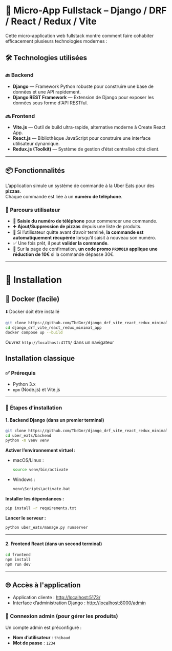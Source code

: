 # 🍕 Micro-App Fullstack – Django / DRF / React / Redux / Vite

Cette micro-application web fullstack montre comment faire cohabiter efficacement plusieurs technologies modernes :

## 🛠️ Technologies utilisées

### 🔙 Backend
- **Django** — Framework Python robuste pour construire une base de données et une API rapidement.
- **Django REST Framework** — Extension de Django pour exposer les données sous forme d'API RESTful.

### 🔜 Frontend
- **Vite.js** — Outil de build ultra-rapide, alternative moderne à Create React App.
- **React.js** — Bibliothèque JavaScript pour construire une interface utilisateur dynamique.
- **Redux.js (Toolkit)** — Système de gestion d’état centralisé côté client.

---

## 📦 Fonctionnalités

L’application simule un système de commande à la Uber Eats pour des **pizzas**.  
Chaque commande est liée à un **numéro de téléphone**.

### 🔄 Parcours utilisateur

- 🧾 **Saisie du numéro de téléphone** pour commencer une commande.
- ➕ **Ajout/Suppression de pizzas** depuis une liste de produits.
- 💾 Si l’utilisateur quitte avant d’avoir terminé, **la commande est automatiquement récupérée** lorsqu’il saisit à nouveau son numéro.
- ✅ Une fois prêt, il peut **valider la commande**.
- 🎁 Sur la page de confirmation, **un code promo `PROMO10` applique une réduction de 10€** si la commande dépasse 30€.

---

# 🚀 Installation
## 🐳 Docker (facile)
⬇️ Docker doit être installé

```bash
git clone https://github.com/TbdGnr/django_drf_vite_react_redux_minimal_app
cd django_drf_vite_react_redux_minimal_app
docker compose up --build
```

Ouvrez ```http://localhost:4173/``` dans un navigateur

## Installation classique
### ✅ Prérequis
- Python 3.x
- `npm` (Node.js) et Vite.js

---

### 📁 Étapes d’installation


#### 1. Backend Django (dans un premier terminal)

```bash
git clone https://github.com/TbdGnr/django_drf_vite_react_redux_minimal_app
cd uber_eats/backend
python -m venv venv
```

**Activer l’environnement virtuel :**
- macOS/Linux :
  ```bash
  source venv/bin/activate
  ```
- Windows :
  ```bash
  venv\Scripts\activate.bat
  ```

**Installer les dépendances :**
```bash
pip install -r requirements.txt
```

**Lancer le serveur :**
```bash
python uber_eats/manage.py runserver
```

---

#### 2. Frontend React (dans un second terminal)

```bash
cd frontend
npm install
npm run dev
```

---

## 🌐 Accès à l'application

- Application cliente : [http://localhost:5173/](http://localhost:5173/)
- Interface d’administration Django : [http://localhost:8000/admin](http://localhost:8000/admin)

### 👤 Connexion admin (pour gérer les produits)

Un compte admin est préconfiguré :

- **Nom d’utilisateur** : `thibaud`  
- **Mot de passe** : `1234`
